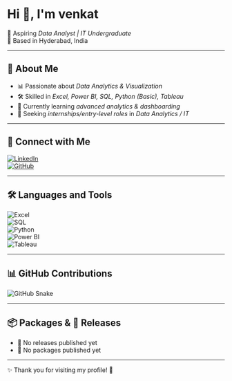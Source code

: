# Hi 👋, I'm venkat
🎯 Aspiring *Data Analyst | IT Undergraduate*  
📍 Based in Hyderabad, India  

---

## 🚀 About Me  
- 📊 Passionate about *Data Analytics & Visualization*  
- 🛠 Skilled in *Excel, Power BI, SQL, Python (Basic), Tableau*  
- 🌱 Currently learning *advanced analytics & dashboarding*  
- 🎯 Seeking *internships/entry-level roles* in *Data Analytics / IT*  

---

## 🔗 Connect with Me  
[![LinkedIn](https://img.shields.io/badge/LinkedIn-blue?style=flat&logo=linkedin)](https://www.linkedin.com/in/venkat-7b7197334/)  
[![GitHub](https://img.shields.io/badge/GitHub-black?style=flat&logo=github)](https://github.com/venkat-analytics)  

---

## 🛠 Languages and Tools  
![Excel](https://img.shields.io/badge/Excel-217346?style=for-the-badge&logo=microsoft-excel&logoColor=white)  
![SQL](https://img.shields.io/badge/SQL-07405E?style=for-the-badge&logo=mysql&logoColor=white)  
![Python](https://img.shields.io/badge/Python-3776AB?style=for-the-badge&logo=python&logoColor=white)  
![Power BI](https://img.shields.io/badge/PowerBI-F2C811?style=for-the-badge&logo=power-bi&logoColor=black)  
![Tableau](https://img.shields.io/badge/Tableau-E97627?style=for-the-badge&logo=tableau&logoColor=white)  

---

## 📊 GitHub Contributions  
![GitHub Snake](https://raw.githubusercontent.com/venkat-analytics/venkat-analytics/output/github-contribution-grid-snake.svg)

---

## 📦 Packages & 📌 Releases  
- 🚫 No releases published yet  
- 🚫 No packages published yet  

---

✨ Thank you for visiting my profile! 🚀



